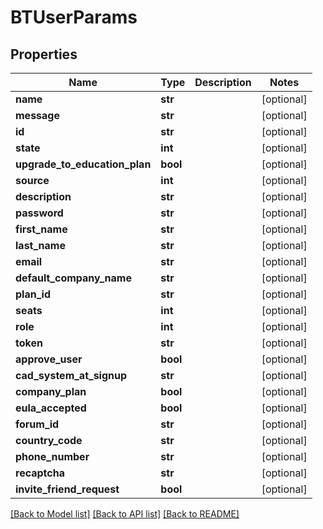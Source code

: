 # BTUserParams

## Properties
Name | Type | Description | Notes
------------ | ------------- | ------------- | -------------
**name** | **str** |  | [optional] 
**message** | **str** |  | [optional] 
**id** | **str** |  | [optional] 
**state** | **int** |  | [optional] 
**upgrade_to_education_plan** | **bool** |  | [optional] 
**source** | **int** |  | [optional] 
**description** | **str** |  | [optional] 
**password** | **str** |  | [optional] 
**first_name** | **str** |  | [optional] 
**last_name** | **str** |  | [optional] 
**email** | **str** |  | [optional] 
**default_company_name** | **str** |  | [optional] 
**plan_id** | **str** |  | [optional] 
**seats** | **int** |  | [optional] 
**role** | **int** |  | [optional] 
**token** | **str** |  | [optional] 
**approve_user** | **bool** |  | [optional] 
**cad_system_at_signup** | **str** |  | [optional] 
**company_plan** | **bool** |  | [optional] 
**eula_accepted** | **bool** |  | [optional] 
**forum_id** | **str** |  | [optional] 
**country_code** | **str** |  | [optional] 
**phone_number** | **str** |  | [optional] 
**recaptcha** | **str** |  | [optional] 
**invite_friend_request** | **bool** |  | [optional] 

[[Back to Model list]](../README.md#documentation-for-models) [[Back to API list]](../README.md#documentation-for-api-endpoints) [[Back to README]](../README.md)


